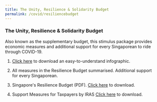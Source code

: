 ```yaml
---
title: The Unity, Resilience & Solidarity Budget
permalink: /covid/resiliencebudget
---
```


### **The Unity, Resilience & Solidarity Budget**

Also known as the supplementary budget, this stimulus package provides economic measures and additional support for every Singaporean to ride through COVID-19.

1. <a href="https://www.singaporebudget.gov.sg/docs/default-source/budget_2020/download/pdf/fy2020_supplementary_audience_centric_Infographic.pdf/">Click here</a> to download an easy-to-understand infographic. 

2. All measures in the Resilience Budget summarised. Additional support for every Singaporean.  

3. Singapore's Resilience Budget (PDF). <a href="https://www.singaporebudget.gov.sg/docs/default-source/budget_2020/download/pdf/fy2020_supplementary_budget_booklet_eng.PDF">Click here</a> to download.

4. Support Measures for Taxpayers by IRAS <a href="https://www.iras.gov.sg/irashome/News-and-Events/Singapore-Budget/Resilience-Budget---Support-Measures-for-Taxpayers/">Click here</a> to download.
